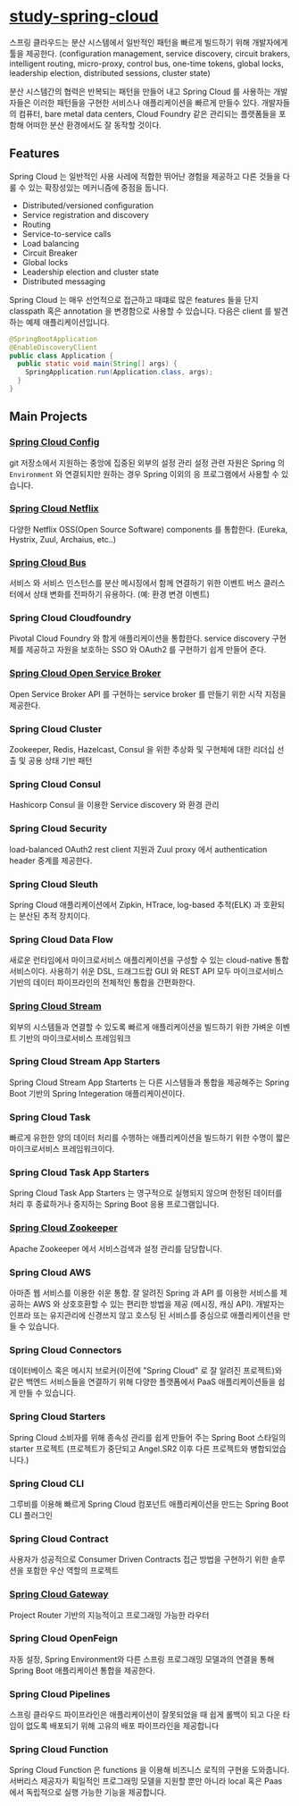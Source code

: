 # [study-spring-cloud](https://spring.io/projects/spring-cloud#overview)

스프링 클라우드는 분산 시스템에서 일반적인 패턴을 빠르게 빌드하기 위해 개발자에게 툴을 제공한다.
(configuration management, service discovery, circuit brakers, intelligent routing, micro-proxy, control bus, one-time tokens, 
global locks, leadership election, distributed sessions, cluster state)

분산 시스템간의 협력은 반복되는 패턴을 만들어 내고 Spring Cloud 를 사용하는 개발자들은 이러한 패턴들을 구현한 서비스나 애플리케이션을
빠르게 만들수 있다.
개발자들의 컴퓨터, bare metal data centers, Cloud Foundry 같은 관리되는 플랫폼들을 포함해 어떠한 분산 환경에서도 잘 동작할 것이다.

## Features

Spring Cloud 는 일반적인 사용 사레에 적합한 뛰어난 경험을 제공하고 다른 것들을 다룰 수 있는 확장성있는 메커니즘에 중점을 둡니다.

- Distributed/versioned configuration
- Service registration and discovery
- Routing
- Service-to-service calls
- Load balancing
- Circuit Breaker
- Global locks
- Leadership election and cluster state
- Distributed messaging

Spring Cloud 는 매우 선언적으로 접근하고 때떄로 많은 features 들을 단지 classpath 혹은 annotation 을 변경함으로 사용할 수 있습니다.
다음은 client 를 발견하는 예제 애플리케이션입니다.

```java
@SpringBootApplication
@EnableDiscoveryClient
public class Application {
  public static void main(String[] args) {
    SpringApplication.run(Application.class, args); 
  }
}
```

## Main Projects

### [Spring Cloud Config](/documents/spring-cloud-config.md)
git 저장소에서 지원하는 중앙에 집중된 외부의 설정 관리
설정 관련 자원은 Spring 의 `Environment` 와 연결되지만 원하는 경우 Spring 이외의 응 프로그램에서 사용할 수 있습니다.

### [Spring Cloud Netflix](/documents/spring-cloud-netflix.md)
다양한 Netflix OSS(Open Source Software) components 를 통합한다. (Eureka, Hystrix, Zuul,  Archaius, etc..)

### [Spring Cloud Bus](/documents/spring-cloud-bus.md)
서비스 와 서비스 인스턴스를 분산 메시징에서 함께 연결하기 위한 이벤트 버스
클러스터에서 상태 변화를 전파하기 유용하다. (예: 환경 변경 이벤트)

### Spring Cloud Cloudfoundry
Pivotal Cloud Foundry 와 함게 애플리케이션을 통합한다.
service discovery 구현체를 제공하고 자원을 보호하는 SSO 와 OAuth2 를 구현하기 쉽게 만들어 준다.

### [Spring Cloud Open Service Broker](/documents/spring-cloud-open-service-broker.md)
Open Service Broker API 를 구현하는 service broker 를 만들기 위한 시작 지점을 제공한다.

### Spring Cloud Cluster
Zookeeper, Redis, Hazelcast, Consul 을 위한 추상화 및 구현체에 대한 리더십 선출 및 공용 상태 기반 패턴

### Spring Cloud Consul
Hashicorp Consul 을 이용한 Service discovery 와 환경 관리

### Spring Cloud Security
load-balanced OAuth2 rest client 지원과 Zuul proxy 에서 authentication header 중계를 제공한다.

### Spring Cloud Sleuth
Spring Cloud 애플리케이션에서 Zipkin, HTrace, log-based 추적(ELK) 과 호환되는 분산된 추적 장치이다.

### Spring Cloud Data Flow
새로운 런타임에서 마이크로서비스 애플리케이션을 구성할 수 있는 cloud-native 통합 서비스이다.
사용하기 쉬운 DSL, 드래그드랍 GUI 와 REST API 모두 마이크로서비스 기반의 데이터 파이프라인의 전체적인 통합을 간편화한다.

### [Spring Cloud Stream](documents/spring-cloud-stream.md)
외부의 시스템들과 연결할 수 있도록 빠르게 애플리케이션을 빌드하기 위한 가벼운 이벤트 기반의 마이크로서비스 프레임워크 

### Spring Cloud Stream App Starters
Spring Cloud Stream App Starterts 는 다른 시스템들과 통합을 제공해주는 Spring Boot 기반의 Spring Integeration 애플리케이션이다.

### Spring Cloud Task
빠르게 유한한 양의 데이터 처리를 수행하는 애플리케이션을 빌드하기 위한 수명이 짧은 마이크로서비스 프레임워크이다.

### Spring Cloud Task App Starters
Spring Cloud Task App Starters 는 영구적으로 실행되지 않으며 한정된 데이터를 처리 후 종료하거나 중지하는 Spring Boot 응용 프로그램입니다.

### [Spring Cloud Zookeeper](documents/spring-cloud-zookeeper.md)
Apache Zookeeper 에서 서비스검색과 설정 관리를 담당합니다.

### Spring Cloud AWS
아마존 웹 서비스를 이용한 쉬운 통합. 잘 알려진 Spring 과 API 를 이용한 서비스를 제공하는 AWS 와 상호호환할 수 있는 편리한 방법을 제공
(메시징, 캐싱 API). 개발자는 인프라 또는 유지관리에 신경쓰지 않고 호스팅 된 서비스를 중심으로 애플리케이션을 만들 수 있습니다.

### Spring Cloud Connectors
데이터베이스 혹은 메시지 브로커(이전에 "Spring Cloud" 로 잘 알려진 프로젝트)와 같은 백엔드 서비스들을 연결하기 위해 다양한 플랫폼에서 PaaS 애플리케이션들을 쉽게 만들 수 있습니다.

### Spring Cloud Starters
Spring Cloud 소비자를 위해 종속성 관리를 쉽게 만들어 주는 Spring Boot 스타일의 starter 프로젝트
(프로젝트가 중단되고 Angel.SR2 이후 다른 프로젝트와 병합되었습니다.)

### Spring Cloud CLI
그루비를 이용해 빠르게 Spring Cloud 컴포넌트 애플리케이션을 만드는 Spring Boot CLI 플러그인 

### Spring Cloud Contract
사용자가 성공적으로 Consumer Driven Contracts 접근 방법을 구현하기 위한 솔루션을 포함한 우산 역할의 프로젝트

### [Spring Cloud Gateway](/documents/spring-cloud-gateway.md)
Project Router 기반의 지능적이고 프로그래밍 가능한 라우터

### Spring Cloud OpenFeign
자동 설정, Spring Environment와 다른 스프링 프로그래밍 모델과의 연결을 통해 Spring Boot 애플리케이션 통합을 제공한다.

### Spring Cloud Pipelines
스프링 클라우드 파이프라인은 애플리케이션이 잘못되었을 때 쉽게 롤백이 되고 다운 타임이 없도록 배포되기 위해 고유의 배포 파이프라인을 제공합니다

### Spring Cloud Function
Spring Cloud Function 은 functions 을 이용해 비즈니스 로직의 구현을 도와줍니다.
서버리스 제공자가 획일적인 프로그래밍 모델을 지원할 뿐만 아니라 local 혹은 Paas 에서 독립적으로 실행 가능한 기능을 제공합니다.
